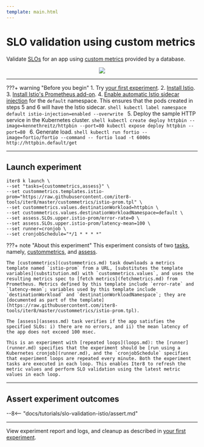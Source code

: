 ```yaml
---
template: main.html
---
```


# SLO validation using custom metrics

Validate [SLOs](slos.md) for an app using [custom metrics](custommetrics.md) provided by a database.

<p align='center'>
  <img alt-text="custom-metrics-one-version" src="../images/one-version.png" />
</p>

***

???+ warning "Before you begin"
    1. Try [your first experiment](../../getting-started/your-first-experiment.md).
    2. [Install Istio](https://istio.io/latest/docs/setup/install/).
    3. [Install Istio's Prometheus add-on](https://istio.io/latest/docs/ops/integrations/prometheus/).
    4. [Enable automatic Istio sidecar injection](https://istio.io/latest/docs/setup/additional-setup/sidecar-injection/) for the `default` namespace. This ensures that the pods created in steps 5 and 6 will have the Istio sidecar.
    ```shell
    kubectl label namespace default istio-injection=enabled --overwrite
    ```
    5. Deploy the sample HTTP service in the Kubernetes cluster.
    ```shell
    kubectl create deploy httpbin --image=kennethreitz/httpbin --port=80
    kubectl expose deploy httpbin --port=80
    ```
    6. Generate load.
    ```shell
    kubectl run fortio --image=fortio/fortio --command -- fortio load -t 6000s http://httpbin.default/get
    ```

***

## Launch experiment

```shell
iter8 k launch \
--set "tasks={custommetrics,assess}" \
--set custommetrics.templates.istio-prom="https://raw.githubusercontent.com/iter8-tools/iter8/master/custommetrics/istio-prom.tpl" \
--set custommetrics.values.destinationWorkload=httpbin \
--set custommetrics.values.destinationWorkloadNamespace=default \
--set assess.SLOs.upper.istio-prom/error-rate=0 \
--set assess.SLOs.upper.istio-prom/latency-mean=100 \
--set runner=cronjob \
--set cronjobSchedule="*/1 * * * *"
```

???+ note "About this experiment"
    This experiment consists of two [tasks](tasks.md), namely, [custommetrics](custommetrics.md), and [assess](assess.md). 
    
    The [custommetrics](custommetrics.md) task downloads a metrics template named `istio-prom` from a URL, [substitutes the template variables](substitution.md) with `custommetrics.values`, and uses the resulting metrics spec to [fetch metrics](fetchmetrics.md) from Prometheus. Metrics defined by this template include `error-rate` and `latency-mean`; variables used by this template include `destinationWorkload` and `destinationWorkloadNamespace`; they are [documented as part of the template](https://raw.githubusercontent.com/iter8-tools/iter8/master/custommetrics/istio-prom.tpl). 
    
    The [assess](assess.md) task verifies if the app satisfies the specified SLOs: i) there are no errors, and ii) the mean latency of the app does not exceed 100 msec. 
    
    This is an experiment with [repeated loops](loops.md): the [runner](runner.md) specifies that the experiment should be [run using a Kubernetes cronjob](runner.md), and the `cronjobSchedule` specifies that experiment loops are repeated every minute. Both the experiment tasks are executed in each loop. This enables Iter8 to refresh the metric values and perform SLO validation using the latest metric values in each loop.

***

## Assert experiment outcomes

--8<-- "docs/tutorials/slo-validation-istio/assert.md"

***

View experiment report and logs, and cleanup as described in [your first experiment](../../getting-started/your-first-experiment.md).
